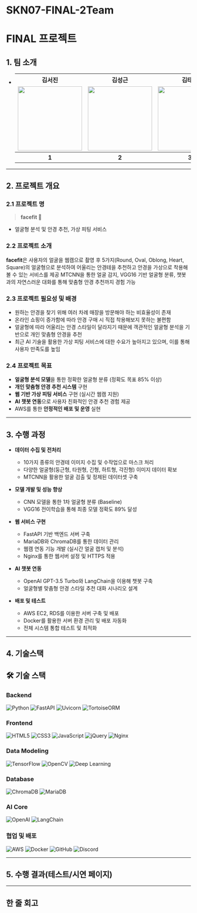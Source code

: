 # SKN07-FINAL-2Team
# FINAL 프로젝트

## 1. 팀 소개
-
  <table>
  <tr>

    <th>김서진</th>
    <th>김성근</th>
    <th>김태희</th>
    <th>유수현</th>
    <th>정승연</th>
   
  </tr>

  <tr>
    <td><img src="https://github.com/user-attachments/assets/c53b820e-548d-48ec-bcaf-c35a0194ebf5" width="175" height="175"></td>
    <td><img src= "https://github.com/user-attachments/assets/0d1d8199-6d3b-4a1f-bdcc-2cd503ae7792" width="175" height="175"></td>
    <td><img src="https://github.com/user-attachments/assets/da1ae31d-546f-4717-9960-71434d07b5de" width="175" height="175"></td>
    <td><img src="https://github.com/user-attachments/assets/b935e946-dc89-40e6-998e-07d784d949c7" width="175" height="175"></td>
     <td><img src="https://github.com/user-attachments/assets/b935e946-dc89-40e6-998e-07d784d949c7" width="175" height="175"></td>
  </tr>
  <tr></tr>

    <th>1</th>
    <th>2</th>
    <th>3</th>
    <th>4</th>
    <th>5</th>
    
  </tr>
  </table>

---
 
## 2. 프로젝트 개요

### 2.1 프로젝트 명

> **facefit 🥸**  
- 얼굴형 분석 및 안경 추천, 가상 피팅 서비스

### 2.2 프로젝트 소개
**facefit**은 사용자의 얼굴을 웹캠으로 촬영 후 5가지(Round, Oval, Oblong, Heart, Square)의 얼굴형으로 분석하여 어울리는 안경테을 추천하고 안경을 가상으로 착용해볼 수 있는 서비스를 제공
MTCNN을 통한 얼굴 감지, VGG16 기반 얼굴형 분류, 챗봇과의 자연스러운 대화를 통해 맞춤형 안경 추천까지 경험 가능

### 2.3 프로젝트 필요성 및 배경
- 원하는 안경을 찾기 위해 여러 차례 매장을 방문해야 하는 비효율성이 존재
- 온라인 쇼핑이 증가함에 따라 안경 구매 시 직접 착용해보지 못하는 불편함
- 얼굴형에 따라 어울리는 안경 스타일이 달라지기 때문에 객관적인 얼굴형 분석을 기반으로 개인 맞춤형 안경을 추천
- 최근 AI 기술을 활용한 가상 피팅 서비스에 대한 수요가 높아지고 있으며, 이를 통해 사용자 만족도를 높임

### 2.4 프로젝트 목표
- **얼굴형 분석 모델**을 통한 정확한 얼굴형 분류 (정확도 목표 85% 이상)
- **개인 맞춤형 안경 추천 시스템** 구현 
- **웹 기반 가상 피팅 서비스** 구현 (실시간 웹캠 지원)
- **AI 챗봇 연동**으로 사용자 친화적인 안경 추천 경험 제공
- AWS를 통한 **안정적인 배포 및 운영** 실현

---
## 3. 수행 과정

- **데이터 수집 및 전처리**
  - 10가지 종류의 안경테 이미지 수집 및 수작업으로 마스크 처리
  - 다양한 얼굴형(둥근형, 타원형, 긴형, 하트형, 각진형) 이미지 데이터 확보
  - MTCNN을 활용한 얼굴 검출 및 정제된 데이터셋 구축
  
- **모델 개발 및 성능 향상**
  - CNN 모델을 통한 1차 얼굴형 분류 (Baseline)
  - VGG16 전이학습을 통해 최종 모델 정확도 89% 달성

- **웹 서비스 구현**
  - FastAPI 기반 백엔드 서버 구축
  - MariaDB와 ChromaDB를 통한 데이터 관리
  - 웹캠 연동 기능 개발 (실시간 얼굴 캡처 및 분석)
  - Nginx를 통한 웹서버 설정 및 HTTPS 적용

- **AI 챗봇 연동**
  - OpenAI GPT-3.5 Turbo와 LangChain을 이용해 챗봇 구축
  - 얼굴형별 맞춤형 안경 스타일 추천 대화 시나리오 설계

- **배포 및 테스트**
  - AWS EC2, RDS를 이용한 서버 구축 및 배포
  - Docker를 활용한 서버 환경 관리 및 배포 자동화
  - 전체 시스템 통합 테스트 및 최적화

---
## 4. 기술스택
## 🛠️ 기술 스택

### Backend
![Python](https://img.shields.io/badge/Python-3.12-blue?logo=python&logoColor=white)
![FastAPI](https://img.shields.io/badge/FastAPI-0.110.0-green?logo=fastapi&logoColor=white)
![Uvicorn](https://img.shields.io/badge/Uvicorn-ASGI-lightgrey?logo=python&logoColor=white)
![TortoiseORM](https://img.shields.io/badge/Tortoise--ORM-ORM-blueviolet)

### Frontend
![HTML5](https://img.shields.io/badge/HTML5-E34F26?logo=html5&logoColor=white)
![CSS3](https://img.shields.io/badge/CSS3-1572B6?logo=css3&logoColor=white)
![JavaScript](https://img.shields.io/badge/JavaScript-F7DF1E?logo=javascript&logoColor=black)
![jQuery](https://img.shields.io/badge/jQuery-0769AD?logo=jquery&logoColor=white)
![Nginx](https://img.shields.io/badge/Nginx-009639?logo=nginx&logoColor=white)

### Data Modeling
![TensorFlow](https://img.shields.io/badge/TensorFlow-FF6F00?logo=tensorflow&logoColor=white)
![OpenCV](https://img.shields.io/badge/OpenCV-5C3EE8?logo=opencv&logoColor=white)
![Deep Learning](https://img.shields.io/badge/DeepLearning-NeuralNet-blue)

### Database
![ChromaDB](https://img.shields.io/badge/Chroma-VectorDB-purple)
![MariaDB](https://img.shields.io/badge/MariaDB-003545?logo=mariadb&logoColor=white)

### AI Core
![OpenAI](https://img.shields.io/badge/OpenAI-GPT3.5-10a37f?logo=openai&logoColor=white)
![LangChain](https://img.shields.io/badge/LangChain-Framework-379683)

### 협업 및 배포
![AWS](https://img.shields.io/badge/AWS-232F3E?logo=amazonaws&logoColor=white)
![Docker](https://img.shields.io/badge/Docker-2496ED?logo=docker&logoColor=white)
![GitHub](https://img.shields.io/badge/GitHub-181717?logo=github&logoColor=white)
![Discord](https://img.shields.io/badge/Discord-5865F2?logo=discord&logoColor=white)

---
## 5. 수행 결과(테스트/시연 페이지)

--- 
## 한 줄 회고
